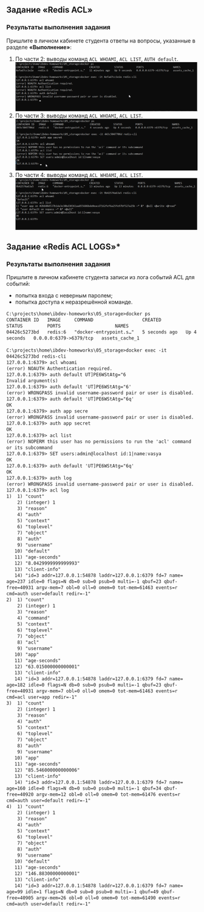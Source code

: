 ## Задание «Redis ACL»

### Результаты выполнения задания

Пришлите в личном кабинете студента ответы на вопросы, указанные в разделе **«Выполнение»**:
1. По части 2: выводы команд `ACL WHOAMI`, `ACL LIST`, `AUTH default`.  
![](pic/redis-cli_part_2.png)  
2. По части 3: выводы команд `ACL WHOAMI`, `ACL LIST`.  
![](pic/redis-cli_part_3.png)  
3. По части 4: выводы команд `ACL WHOAMI`, `ACL LIST`.  
![](pic/redis-cli_part_4.png)  

## Задание «Redis ACL LOGS»*  

### Результаты выполнения задания  

Пришлите в личном кабинете студента записи из лога событий ACL для событий:
- попытка входа с неверным паролем;
- попытка доступа к неразрешённой команде.

```
C:\projects\home\ibdev-homeworks\05_storage>docker ps
CONTAINER ID   IMAGE     COMMAND                  CREATED         STATUS         PORTS                    NAMES
04426c5273bd   redis:6   "docker-entrypoint.s…"   5 seconds ago   Up 4 seconds   0.0.0.0:6379->6379/tcp   assets_cache_1

C:\projects\home\ibdev-homeworks\05_storage>docker exec -it 04426c5273bd redis-cli
127.0.0.1:6379> acl whoami
(error) NOAUTH Authentication required.
127.0.0.1:6379> auth default UT]PE6WStAtg="6
Invalid argument(s)
127.0.0.1:6379> auth default 'UT]PE6WStAtg="6'
(error) WRONGPASS invalid username-password pair or user is disabled.
127.0.0.1:6379> auth default 'UT]PE6WStAtg="6q'
OK
127.0.0.1:6379> auth app secre
(error) WRONGPASS invalid username-password pair or user is disabled.
127.0.0.1:6379> auth app secret
OK
127.0.0.1:6379> acl list
(error) NOPERM this user has no permissions to run the 'acl' command or its subcommand
127.0.0.1:6379> SET users:admin@localhost id:1|name:vasya
OK
127.0.0.1:6379> auth default 'UT]PE6WStAtg="6q'
OK
127.0.0.1:6379> auth log
(error) WRONGPASS invalid username-password pair or user is disabled.
127.0.0.1:6379> acl log
1)  1) "count"
    2) (integer) 1
    3) "reason"
    4) "auth"
    5) "context"
    6) "toplevel"
    7) "object"
    8) "auth"
    9) "username"
   10) "default"
   11) "age-seconds"
   12) "8.0429999999999993"
   13) "client-info"
   14) "id=3 addr=127.0.0.1:54878 laddr=127.0.0.1:6379 fd=7 name= age=237 idle=0 flags=N db=0 sub=0 psub=0 multi=-1 qbuf=23 qbuf-free=40931 argv-mem=7 obl=0 oll=0 omem=0 tot-mem=61463 events=r cmd=auth user=default redir=-1"
2)  1) "count"
    2) (integer) 1
    3) "reason"
    4) "command"
    5) "context"
    6) "toplevel"
    7) "object"
    8) "acl"
    9) "username"
   10) "app"
   11) "age-seconds"
   12) "63.015000000000001"
   13) "client-info"
   14) "id=3 addr=127.0.0.1:54878 laddr=127.0.0.1:6379 fd=7 name= age=182 idle=0 flags=N db=0 sub=0 psub=0 multi=-1 qbuf=23 qbuf-free=40931 argv-mem=7 obl=0 oll=0 omem=0 tot-mem=61463 events=r cmd=acl user=app redir=-1"
3)  1) "count"
    2) (integer) 1
    3) "reason"
    4) "auth"
    5) "context"
    6) "toplevel"
    7) "object"
    8) "auth"
    9) "username"
   10) "app"
   11) "age-seconds"
   12) "85.546000000000006"
   13) "client-info"
   14) "id=3 addr=127.0.0.1:54878 laddr=127.0.0.1:6379 fd=7 name= age=160 idle=0 flags=N db=0 sub=0 psub=0 multi=-1 qbuf=34 qbuf-free=40920 argv-mem=12 obl=0 oll=0 omem=0 tot-mem=61476 events=r cmd=auth user=default redir=-1"
4)  1) "count"
    2) (integer) 1
    3) "reason"
    4) "auth"
    5) "context"
    6) "toplevel"
    7) "object"
    8) "auth"
    9) "username"
   10) "default"
   11) "age-seconds"
   12) "146.88300000000001"
   13) "client-info"
   14) "id=3 addr=127.0.0.1:54878 laddr=127.0.0.1:6379 fd=7 name= age=99 idle=1 flags=N db=0 sub=0 psub=0 multi=-1 qbuf=49 qbuf-free=40905 argv-mem=26 obl=0 oll=0 omem=0 tot-mem=61490 events=r cmd=auth user=default redir=-1"

```